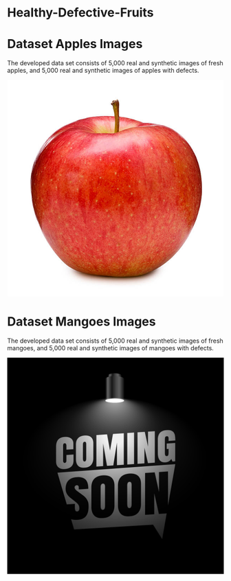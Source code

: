 # Healthy-Defective-Fruits

# Dataset Apples Images
The developed data set consists of 5,000 real and synthetic images of fresh apples, and 5,000 real and synthetic images of apples with defects.

![Image text](apple.jpg)

# Dataset Mangoes Images
The developed data set consists of 5,000 real and synthetic images of fresh mangoes, and 5,000 real and synthetic images of mangoes with defects.

![Image text](https://github.com/luischuquim/BananaRipeness/blob/main/27277.jpg)
